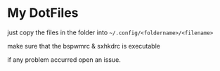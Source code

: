 # My DotFiles

just copy the files in the folder into `~/.config/<foldername>/<filename>`

make sure that the bspwmrc & sxhkdrc is executable

if any problem accurred open an issue.


